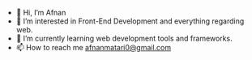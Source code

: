 - 👋 Hi, I’m Afnan
- 👀 I’m interested in Front-End Development and everything regarding web.
- 🌱 I’m currently learning web development tools and frameworks.  
- 📫 How to reach me afnanmatari0@gmail.com


<!---
Afnan112/Afnan112 is a ✨ special ✨ repository because its `README.md` (this file) appears on your GitHub profile.
You can click the Preview link to take a look at your changes.
--->
